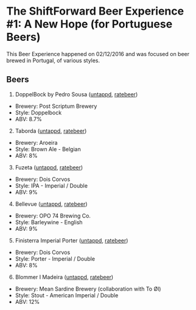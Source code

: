 # The ShiftForward Beer Experience #1: A New Hope (for Portuguese Beers)

This Beer Experience happened on 02/12/2016 and was focused on beer brewed in
Portugal, of various styles.

## Beers

1. DoppelBock by Pedro Sousa ([untappd](https://untappd.com/b/post-scriptum-brewery-doppelbock-by-pedro-sousa/1091596), [ratebeer](https://www.ratebeer.com/beer/doppelbock-by-pedro-sousa/349606/))
  - Brewery: Post Scriptum Brewery
  - Style: Doppelbock
  - ABV: 8.7%

2. Taborda ([untappd](https://untappd.com/b/cerveja-aroeira-taborda/1302502), [ratebeer](https://www.ratebeer.com/beer/aroeira-taborda/422123/))
  - Brewery: Aroeira
  - Style: Brown Ale - Belgian
  - ABV: 8%

3. Fuzeta ([untappd](https://untappd.com/b/dois-corvos-fuzeta/1382930), [ratebeer](https://www.ratebeer.com/beer/dois-corvos-fuzeta/435172/))
  - Brewery: Dois Corvos
  - Style: IPA - Imperial / Double
  - ABV: 9%

4. Bellevue ([untappd](https://untappd.com/b/opo-74-brewing-co-bellevue/1585228), [ratebeer](https://www.ratebeer.com/beer/opo-74-bellevue/426590/))
  - Brewery: OPO 74 Brewing Co.
  - Style: Barleywine - English
  - ABV: 9%

5. Finisterra Imperial Porter ([untappd](https://untappd.com/b/dois-corvos-finisterra-imperial-porter/1254686), [ratebeer](https://www.ratebeer.com/beer/dois-corvos-finisterra-imperial-porter/378672/))
  - Brewery: Dois Corvos
  - Style: Porter - Imperial / Double
  - ABV: 8%

6. Blommer I Madeira ([untappd](https://untappd.com/b/mean-sardine-brewery-blommer-i-madeira/1468286), [ratebeer](https://www.ratebeer.com/beer/mean-sardine--to-ol-blommer-i-madeira/411751/))
  - Brewery: Mean Sardine Brewery (collaboration with To Øl)
  - Style: Stout - American Imperial / Double
  - ABV: 12%

